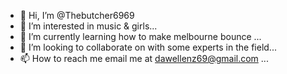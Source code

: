 - 👋 Hi, I’m @Thebutcher6969
- 👀 I’m interested in music & girls...
- 🌱 I’m currently learning how to make melbourne bounce ...
- 💞️ I’m looking to collaborate on with some experts in the field...
- 📫 How to reach me email me at dawellenz69@gmail.com ...

<!---
Thebutcher6969/Thebutcher6969 is a ✨ special ✨ repository because its `README.md` (this file) appears on your GitHub profile.
You can click the Preview link to take a look at your changes.
--->
